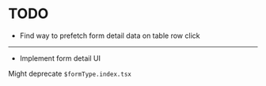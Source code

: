# TODO

- Find way to prefetch form detail data on table row click

---

- Implement form detail UI


Might deprecate `$formType.index.tsx`
